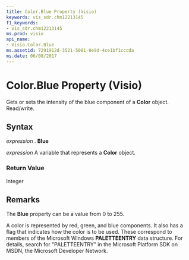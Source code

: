 ```yaml
---
title: Color.Blue Property (Visio)
keywords: vis_sdr.chm12213145
f1_keywords:
- vis_sdr.chm12213145
ms.prod: visio
api_name:
- Visio.Color.Blue
ms.assetid: 7291912d-3521-5081-0e9d-4ce1bf1cccda
ms.date: 06/08/2017
---
```



# Color.Blue Property (Visio)

Gets or sets the intensity of the blue component of a **Color** object. Read/write.


## Syntax

 _expression_ . **Blue**

 _expression_ A variable that represents a **Color** object.


### Return Value

Integer


## Remarks

The **Blue** property can be a value from 0 to 255.

A color is represented by red, green, and blue components. It also has a flag that indicates how the color is to be used. These correspond to members of the Microsoft Windows **PALETTEENTRY** data structure. For details, search for "PALETTEENTRY" in the Microsoft Platform SDK on MSDN, the Microsoft Developer Network.


